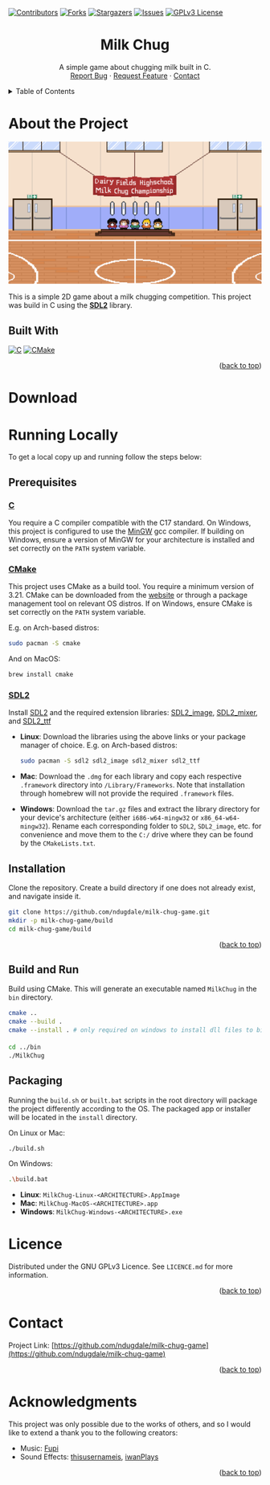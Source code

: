 <a name="readme-top"></a>

[![Contributors][contributors-shield]][contributors-url]
[![Forks][forks-shield]][forks-url]
[![Stargazers][stars-shield]][stars-url]
[![Issues][issues-shield]][issues-url]
[![GPLv3 License][license-shield]][license-url]

<div align="center">
<h1 align="center"><strong>Milk Chug</strong></h1>
  <p align="center">
    A simple game about chugging milk built in C.
    <br />
    <a href="https://github.com/ndugdale/milk-chug-game/issues">Report Bug</a>
    ·
    <a href="https://github.com/ndugdale/milk-chug-game/issues">Request Feature</a>
    ·
    <a href="#contact">Contact</a>
  </p>
</div>



<!-- TABLE OF CONTENTS -->
<details>
  <summary>Table of Contents</summary>
  <ol>
    <li>
      <a href="#about-the-project">About The Project</a>
      <ul>
        <li><a href="#built-with">Built With</a></li>
      </ul>
    </li>
    <li><a href="#download">Download</a></li>
    <li>
      <a href="#running-locally">Running Locally</a>
      <ul>
        <li><a href="#prerequisites">Prerequisites</a></li>
        <li><a href="#installation">Installation</a></li>
        <li><a href="#build">Build and Run</a>a></li>
        <li><a href="#packaging">Packaging</a>a></li>
      </ul>
    </li>
    <li><a href="#licence">Licence</a></li>
    <li><a href="#contact">Contact</a></li>
    <li><a href="#acknowledgments">Acknowledgments</a></li>
  </ol>
</details>

<!-- ABOUT THE PROJECT -->
# About the Project
<p align="center">
  <img src="/docs/images/stage_0.png?raw=true" alt="Screenshot of Milk Chug game"/>
</p>

This is a simple 2D game about a milk chugging competition. This project was build in C using the [**SDL2**](https://www.libsdl.org/) library.

## Built With
[![C][c-language-shield]][c-language-url]
[![CMake][cmake-shield]][cmake-url]

<p align="right">(<a href="#readme-top">back to top</a>)</p>

<!-- DOWNLOAD -->
# Download

<!-- RUNNING LOCALLY -->
# Running Locally

To get a local copy up and running follow the steps below:

## Prerequisites
### [**C**](https://github.com/canonical/lightdm](https://www.iso-9899.info/wiki/The_Standard))

You require a C compiler compatible with the C17 standard. On Windows, this project is configured to use the [MinGW](https://www.mingw-w64.org/) gcc compiler. If building on Windows, ensure a version of MinGW for your architecture is installed and set correctly on the `PATH` system variable.

### [**CMake**](https://cmake.org)

This project uses CMake as a build tool. You require a minimum version of 3.21. CMake can be downloaded from the [website](https://cmake.org) or through a package management tool on relevant OS distros. If on Windows, ensure CMake is set correctly on the `PATH` system variable.

E.g. on Arch-based distros:
```sh
sudo pacman -S cmake
```

And on MacOS:
```sh
brew install cmake
```

### [**SDL2**](https://www.libsdl.org)

Install [SDL2](https://github.com/libsdl-org/SDL/tree/SDL2) and the required extension libraries: [SDL2_image](https://github.com/libsdl-org/SDL_image/tree/SDL2), [SDL2_mixer](https://github.com/libsdl-org/SDL_mixer/tree/SDL2), and [SDL2_ttf](https://github.com/libsdl-org/SDL_ttf/tree/SDL2)

- **Linux**: Download the libraries using the above links or your package manager of choice. E.g. on Arch-based distros:
    ```sh
    sudo pacman -S sdl2 sdl2_image sdl2_mixer sdl2_ttf
    ```

- **Mac**: Download the `.dmg` for each library and copy each respective `.framework` directory into `/Library/Frameworks`. Note that installation through homebrew will not provide the required `.framework` files.

- **Windows**: Download the `tar.gz` files and extract the library directory for your device's architecture (either `i686-w64-mingw32` or `x86_64-w64-mingw32`). Rename each corresponding folder to `SDL2`, `SDL2_image`, etc. for convenience and move them to the `C:/` drive where they can be found by the `CMakeLists.txt`.

## Installation

Clone the repository. Create a build directory if one does not already exist, and navigate inside it.
```sh
git clone https://github.com/ndugdale/milk-chug-game.git
mkdir -p milk-chug-game/build
cd milk-chug-game/build
```

<p align="right">(<a href="#readme-top">back to top</a>)</p> 

## Build and Run

Build using CMake. This will generate an executable named `MilkChug` in the `bin` directory.

```sh
cmake ..
cmake --build .
cmake --install . # only required on windows to install dll files to bin

cd ../bin
./MilkChug
```

## Packaging

Running the `build.sh` or `built.bat` scripts in the root directory will package the project differently according to the OS. The packaged app or installer will be located in the `install` directory.

On Linux or Mac:
```sh
./build.sh
```

On Windows:
```sh
.\build.bat
```

- **Linux**: `MilkChug-Linux-<ARCHITECTURE>.AppImage`
- **Mac**: `MilkChug-MacOS-<ARCHITECTURE>.app`
- **Windows**: `MilkChug-Windows-<ARCHITECTURE>.exe`



<!-- LICENCE -->
# Licence

Distributed under the GNU GPLv3 Licence. See `LICENCE.md` for more information.
<p align="right">(<a href="#readme-top">back to top</a>)</p>



<!-- CONTACT -->
# Contact

Project Link: [https://github.com/ndugdale/milk-chug-game](https://github.com/ndugdale/milk-chug-game)
<p align="right">(<a href="#readme-top">back to top</a>)</p>



<!-- ACKNOWLEDGMENTS -->
# Acknowledgments
This project was only possible due to the works of others, and so I would like to extend a thank you to the following creators:
* Music: [Fupi](https://opengameart.org/content/dreamtune)
* Sound Effects: [thisusernameis](https://freesound.org/people/thisusernameis/sounds/426892/), [iwanPlays](https://freesound.org/people/iwanPlays/sounds/532749/)

<p align="right">(<a href="#readme-top">back to top</a>)</p>



<!-- MARKDOWN LINKS & IMAGES -->
[contributors-shield]: https://img.shields.io/github/contributors/ndugdale/milk-chug-game.svg?style=for-the-badge
[contributors-url]: https://github.com/ndugdale/milk-chug-game/graphs/contributors
[forks-shield]: https://img.shields.io/github/forks/ndugdale/milk-chug-game.svg?style=for-the-badge
[forks-url]: https://github.com/ndugdale/milk-chug-game/network/members
[stars-shield]: https://img.shields.io/github/stars/ndugdale/milk-chug-game.svg?style=for-the-badge
[stars-url]: https://github.com/ndugdale/milk-chug-game/stargazers
[issues-shield]: https://img.shields.io/github/issues/ndugdale/milk-chug-game.svg?style=for-the-badge
[issues-url]: https://github.com/ndugdale/milk-chug-game/issues
[license-shield]: https://img.shields.io/github/license/ndugdale/milk-chug-game.svg?style=for-the-badge
[license-url]: https://github.com/ndugdale/milk-chug-game/blob/main/LICENCE.md
[c-language-shield]: https://img.shields.io/badge/c-%2300599C.svg?style=for-the-badge&logo=c&logoColor=white
[c-language-url]: https://www.iso-9899.info/wiki/The_Standard
[cmake-shield]: https://img.shields.io/badge/CMake-%23008FBA.svg?style=for-the-badge&logo=cmake&logoColor=white
[cmake-url]: https://cmake.org
